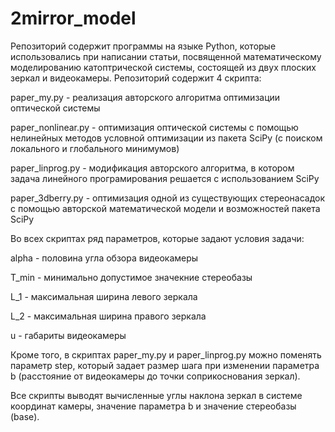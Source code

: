# 2mirror_model
Репозиторий содержит программы на языке Python, которые использовались при написании статьи, посвященной математическому моделированию катоптрической системы, состоящей из двух плоских зеркал и видеокамеры. Репозиторий содержит 4 скрипта:


paper_my.py - реализация авторского алгоритма оптимизации оптической системы

paper_nonlinear.py - оптимизация оптической системы с помощью нелинейных методов условной оптимизации из пакета SciPy (с поиском локального и глобального минимумов)

paper_linprog.py - модификация авторского алгоритма, в котором задача линейного програмирования решается с использованием SciPy

paper_3dberry.py - оптимизация одной из существующих стереонасадок с помощью авторской математической модели и возможностей пакета SciPy


Во всех скриптах ряд параметров, которые задают условия задачи:


alpha - половина угла обзора видеокамеры

T_min - минимально допустимое значекние стереобазы

L_1   - максимальная ширина левого зеркала

L_2   - максимальная ширина правого зеркала

u     - габариты видеокамеры


Кроме того, в скриптах paper_my.py и paper_linprog.py можно поменять параметр step, который задает размер шага при изменении параметра b (расстояние от видеокамеры до точки соприкоснования зеркал).

Все скрипты выводят вычисленные углы наклона зеркал в системе координат камеры, значение параметра b и значение стереобазы (base).
